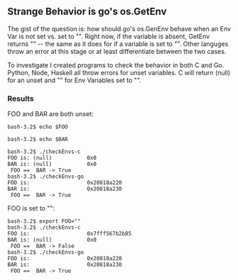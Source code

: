## Strange Behavior is go's os.GetEnv

The gist of the question is: how should go's os.GenEnv behave when an Env Var is not set vs. set to "". Right now, if the variable is absent, GetEnv returns "" -- the same as it does for if a variable is set to "". Other languges throw an error at this stage or at least differentiate between the two cases.

To investigate I created programs to check the behavior in both C and Go. Python, Node, Haskell all throw errors for unset variables. C will return (null) for an unset and "" for Env Variables set to "".

### Results

FOO and BAR are both unset:

```
bash-3.2$ echo $FOO

bash-3.2$ echo $BAR

bash-3.2$ ./checkEnvs-c
FOO is: (null)           0x0
BAR is: (null)           0x0
 FOO ==  BAR -> True
bash-3.2$ ./checkEnvs-go
FOO is:                  0x20818a220
BAR is:                  0x20818a230
 FOO ==  BAR -> True
```

FOO is set to "":

```
bash-3.2$ export FOO=""
bash-3.2$ ./checkEnvs-c
FOO is:                  0x7fff567b2b85
BAR is: (null)           0x0
 FOO ==  BAR -> False
bash-3.2$ ./checkEnvs-go
FOO is:                  0x20818a220
BAR is:                  0x20818a230
 FOO ==  BAR -> True
```

